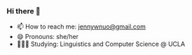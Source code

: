 ### Hi there 👋

- 📫 How to reach me: jennywnuo@gmail.com
- 😄 Pronouns: she/her
- 👩🏻‍💻 Studying: Linguistics and Computer Science @ UCLA 
